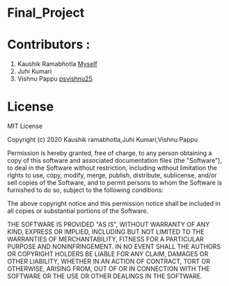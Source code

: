 # Final_Project




# Contributors : 
1. Kaushik Ramabhotla  [Myself](https://github.com/kaushikramabhotla)
2. Juhi Kumari         []()
3. Vishnu Pappu        [psvishnu25](https://github.com/psvishnu25)

# License

MIT License

Copyright (c) 2020 Kaushik ramabhotla,Juhi Kumari,Vishnu Pappu

Permission is hereby granted, free of charge, to any person obtaining a copy
of this software and associated documentation files (the "Software"), to deal
in the Software without restriction, including without limitation the rights
to use, copy, modify, merge, publish, distribute, sublicense, and/or sell
copies of the Software, and to permit persons to whom the Software is
furnished to do so, subject to the following conditions:

The above copyright notice and this permission notice shall be included in all
copies or substantial portions of the Software.

THE SOFTWARE IS PROVIDED "AS IS", WITHOUT WARRANTY OF ANY KIND, EXPRESS OR
IMPLIED, INCLUDING BUT NOT LIMITED TO THE WARRANTIES OF MERCHANTABILITY,
FITNESS FOR A PARTICULAR PURPOSE AND NONINFRINGEMENT. IN NO EVENT SHALL THE
AUTHORS OR COPYRIGHT HOLDERS BE LIABLE FOR ANY CLAIM, DAMAGES OR OTHER
LIABILITY, WHETHER IN AN ACTION OF CONTRACT, TORT OR OTHERWISE, ARISING FROM,
OUT OF OR IN CONNECTION WITH THE SOFTWARE OR THE USE OR OTHER DEALINGS IN THE
SOFTWARE.
